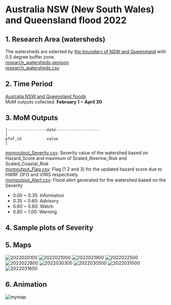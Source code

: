 # Australia NSW (New South Wales) and Queensland flood 2022
## 1. Research Area (watersheds)
The watersheds are selected by [the boundary of NSW and Queensland](Australia_NSW_Queensland.geojson) with 0.5 degree buffer zone.  
[research_watersheds.geojson](research_watersheds.geojson)  
[research_watersheds.csv](research_watersheds.csv)
## 2. Time Period 
[Australia NSW and Queensland floods](https://disasterphilanthropy.org/disasters/2022-australian-flooding/)  
MoM outputs collected: **February 1 ~ April 30**
## 3. MoM Outputs

```
|-----------------date-------------------
|
pfaf_id           value
|
```
[momoutput_Severity.csv](momoutput_Severity.csv): Severity value of the watershed based on Hazard_Score and maximum of Scaled_Riverine_Risk and Scaled_Coastal_Risk    
[momoutput_Flag.csv](momoutput_Flag.csv): Flag (1 2 and 3) for the updated hazard score due to HWRF DFO and VIIRS respectively   
[momoutput_Alert.csv](momoutput_Alert.csv): Flood alert generated for the watershed based on the Severity 
* 0.00 ~ 0.35: Information
* 0.35 ~ 0.60: Advisory
* 0.60 ~ 0.80: Watch
* 0.80 ~ 1.00: Warning 
## 4. Sample plots of Severity
## 5. Maps
![2022020100](https://user-images.githubusercontent.com/6643873/225712697-28ced89c-3a30-454d-860f-fd918e4a97e2.png)
![2022021000](https://user-images.githubusercontent.com/6643873/225712932-15be5a52-3115-4a38-9eb1-a8feaaa00e2e.png)
![2022021900](https://user-images.githubusercontent.com/6643873/225713051-307ecba0-37d0-44eb-9ba7-21c7361cf3c5.png)
![2022022500](https://user-images.githubusercontent.com/6643873/225713160-c00078d7-8a5a-41f3-a912-e980ffa04610.png)
![2022022800](https://user-images.githubusercontent.com/6643873/225713408-962e1ace-af49-43ed-afef-cafd0e9132fe.png)
![2022030300](https://user-images.githubusercontent.com/6643873/225713541-f9f5c557-6b96-44b5-81e8-276f3d7a1ad0.png)
![2022030500](https://user-images.githubusercontent.com/6643873/225713807-6df11e42-54c5-46c8-a141-72f26788070f.png)
![2022031000](https://user-images.githubusercontent.com/6643873/225713982-99ba914f-fe32-4c46-ad45-503447e0758b.png)
![2022031600](https://user-images.githubusercontent.com/6643873/225714548-8d505280-6c18-4c03-9638-6502a4826086.png)

## 6. Animation
![mymap](https://user-images.githubusercontent.com/6643873/225712352-52ba26fa-8294-4740-800c-35da966af569.gif)

